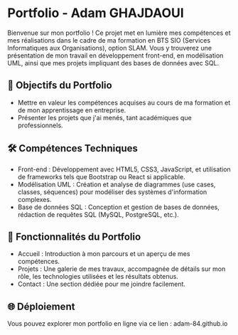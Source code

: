 # Portfolio - Adam GHAJDAOUI

Bienvenue sur mon portfolio ! Ce projet met en lumière mes compétences et mes réalisations dans le cadre de ma formation en BTS SIO (Services Informatiques aux Organisations), option SLAM. Vous y trouverez une présentation de mon travail en développement front-end, en modélisation UML, ainsi que mes projets impliquant des bases de données avec SQL.


## 🎯 Objectifs du Portfolio

- Mettre en valeur les compétences acquises au cours de ma formation et de mon apprentissage en entreprise.
- Présenter les projets que j'ai menés, tant académiques que professionnels.


## 🛠️ Compétences Techniques

- Front-end : Développement avec HTML5, CSS3, JavaScript, et utilisation de frameworks tels que Bootstrap ou React si applicable.
- Modélisation UML : Création et analyse de diagrammes (use cases, classes, séquences) pour modéliser des systèmes d'information complexes.
- Base de données SQL : Conception et gestion de bases de données, rédaction de requêtes SQL (MySQL, PostgreSQL, etc.).


## 🚀 Fonctionnalités du Portfolio


- Accueil : Introduction à mon parcours et un aperçu de mes compétences.
- Projets : Une galerie de mes travaux, accompagnée de détails sur mon rôle, les technologies utilisées et les résultats obtenus.
- Contact : Une section dédiée pour me joindre facilement.


## 🌐 Déploiement

Vous pouvez explorer mon portfolio en ligne via ce lien :
adam-84.github.io
